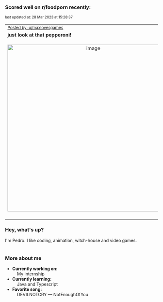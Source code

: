 ### Scored well on r/foodporn recently:

<p align="left"><sub>last updated at: 28 Mar 2023 at 15:28:37</sub></p>

|   |
| --- |
| <sub>[Posted by: u/maxlovesgames][source]</sub> |
| **just look at that pepperoni!** | 
|<p align="center"> <img alt="image" src="https://i.redd.it/9hjircwabbqa1.jpg" width="550" /> </p>|
|   |

### Hey, what's up?

I'm Pedro. I like coding, animation, witch-house and video games.<br><br>

### More about me
- **Currently working on:**  
&nbsp;&nbsp;&nbsp;&nbsp;My internship
- **Currently learning:**  
&nbsp;&nbsp;&nbsp;&nbsp;Java and Typescript
- **Favorite song:**  
&nbsp;&nbsp;&nbsp;&nbsp;DEVILNOTCRY — NotEnoughOfYou<br><br>

  



  
  
  
[linkedin]: https://linkedin.com/in/pedro-h-r-gomes-8a487b14a/
[gmail]: mailto:pilique11@gmail.com
[source]: https://reddit.com/r/FoodPorn/comments/123kukk/just_look_at_that_pepperoni/
[redditAPI]: https://www.reddit.com/dev/api/